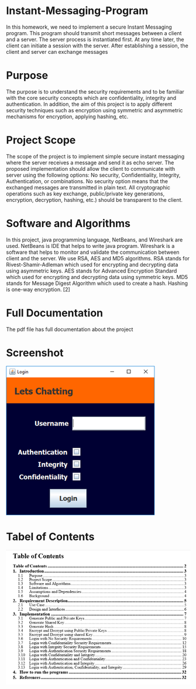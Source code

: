 # Instant-Messaging-Program
In this homework, we need to implement a secure Instant Messaging program. This program should transmit short messages between a client and a server. The server process is instantiated first. At any time later, the client can initiate a session with the server. After establishing a session, the client and server can exchange messages
# Purpose 
The purpose is to understand the security requirements and to be familiar with the core security concepts which are confidentiality, integrity and authentication. In addition, the aim of this project is to apply different security techniques such as encryption using symmetric and asymmetric mechanisms for encryption, applying hashing, etc. 
# Project Scope
The scope of the project is to implement simple secure instant messaging where the server receives a message and send it as echo server. The proposed implementation should allow the client to communicate with server using the following options: No security, Confidentiality, Integrity, Authentication, or combinations. No security option means that the exchanged messages are transmitted in plain text. All cryptographic operations such as key exchange, public/private key generations, encryption, decryption, hashing, etc.) should be transparent to the client.
# Software and Algorithms
In this project, java programming language, NetBeans, and Wireshark are used. NetBeans is IDE that helps to write java program. Wireshark is a software that helps to monitor and validate the communication between client and the server. We use RSA, AES and MD5 algorithms. 
RSA stands for Rivest-Shamir-Adleman which used for encrypting and decrypting data using asymmetric keys. AES stands for Advanced Encryption Standard which used for encrypting and decrypting data using symmetric keys. MD5 stands for Message Digest Algorithm which used to create a hash. Hashing is one-way encryption. [2]

# Full Documentation 
The pdf file has full documentation about the project
# Screenshot
![Image of Yaktocat](https://github.com/qumasi/Instant-Messaging-Program/blob/master/Login%20Page.png)
# Tabel of Contents
![Image of Yaktocat](https://raw.githubusercontent.com/qumasi/Instant-Messaging-Program/master/Table%20of%20Contents.PNG?token=AOSWF5WVTCH5LZRIHBEO3D26JM7L4)
